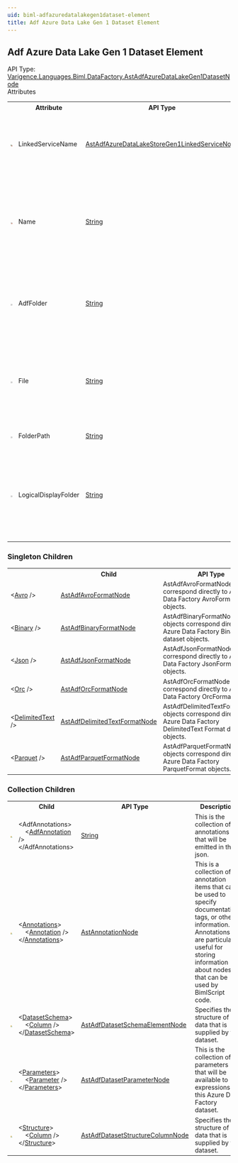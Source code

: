 ```yaml
---
uid: biml-adfazuredatalakegen1dataset-element
title: Adf Azure Data Lake Gen 1 Dataset Element
---
```

## Adf Azure Data Lake Gen 1 Dataset Element

<div class="AssemblyInfoGroup"><div class="CrossReferenceGroup"><div class="CrossReferenceHeader">API Type:</div><div class="CrossReferenceValue"><a href="../api-reference/Varigence.Languages.Biml.DataFactory.AstAdfAzureDataLakeGen1DatasetNode.html">Varigence.Languages.Biml.DataFactory.AstAdfAzureDataLakeGen1DatasetNode</a></div></div></div><div class="AttributeGroup"><div class="AttributeGroupHeader">Attributes</div><table id="AttributeList" class="AttributeList"><tbody><tr><th class="AttributeIconColumnHeader">&nbsp;</th><th class="AttributeNameColumnHeader">Attribute</th><th class="AttributeTypeColumnHeader">API Type</th><th class="AttributeDefaultColumnHeader">Default</th><th class="AttributeSummaryColumnHeader">Description</th></tr><tr class="ad0"><td align="center" class="AttributeIcon"><img title="Required reference to an existing definiton." src="attributeRequiredReference.png"></td><td class="AttributeName">LinkedServiceName</td><td class="AttributeType"><a href="../api-reference/Varigence.Languages.Biml.DataFactory.AstAdfAzureDataLakeStoreGen1LinkedServiceNode.html">AstAdfAzureDataLakeStoreGen1LinkedServiceNode</a></td><td class="AttributeDefault">&nbsp;</td><td class="AttributeSummary"><div class ="SummaryItem">Specifies a reference to the Azure Data Lake linked service that will supply the data.</div></td></tr><tr class="ad1"><td align="center" class="AttributeIcon"><img title="Required Property" src="attributeRequired.png"></td><td class="AttributeName">Name</td><td class="AttributeType"><a href="https://msdn.microsoft.com/en-us/library/System.String.aspx">String</a></td><td class="AttributeDefault">&nbsp;</td><td class="AttributeSummary"><div class ="SummaryItem">Specifies the name of the object.  This name can be used to reference this object from anywhere else in the program.</div></td></tr><tr class="ad0"><td align="center" class="AttributeIcon"><img title="" src="attribute.png"></td><td class="AttributeName">AdfFolder</td><td class="AttributeType"><a href="https://msdn.microsoft.com/en-us/library/System.String.aspx">String</a></td><td class="AttributeDefault">&nbsp;</td><td class="AttributeSummary"><div class ="SummaryItem">Specifies the name of the folder within the ADF file structure that this asset resides.</div></td></tr><tr class="ad1"><td align="center" class="AttributeIcon"><img title="" src="attribute.png"></td><td class="AttributeName">File</td><td class="AttributeType"><a href="https://msdn.microsoft.com/en-us/library/System.String.aspx">String</a></td><td class="AttributeDefault">&nbsp;</td><td class="AttributeSummary"><div class ="SummaryItem">Specifies the target Azure blob file name. If not supplied, all blobs in the specified FolderPath will be used.</div></td></tr><tr class="ad0"><td align="center" class="AttributeIcon"><img title="" src="attribute.png"></td><td class="AttributeName">FolderPath</td><td class="AttributeType"><a href="https://msdn.microsoft.com/en-us/library/System.String.aspx">String</a></td><td class="AttributeDefault">&nbsp;</td><td class="AttributeSummary"><div class ="SummaryItem">Specifies the path to the folder.</div></td></tr><tr class="ad1"><td align="center" class="AttributeIcon"><img title="" src="attribute.png"></td><td class="AttributeName">LogicalDisplayFolder</td><td class="AttributeType"><a href="https://msdn.microsoft.com/en-us/library/System.String.aspx">String</a></td><td class="AttributeDefault">&nbsp;</td><td class="AttributeSummary"><div class ="SummaryItem">Specifies a path that should be used for organizing the tree display of this object in the Logical View in BimlStudio.</div></td></tr></tbody></table></div><div class="ChildGroup">

### Singleton Children

<table id="ChildList" class="ChildList"><tbody><tr><th class="ChildIconColumnHeader">&nbsp;</th><th class="ChildNameColumnHeader">Child</th><th class="ChildTypeColumnHeader">API Type</th><th class="ChildSummaryColumnHeader">Description</th></tr><tr class="cd0"><td class="ChildName"><span class="punc">&lt;</span><a href=../api-reference/Varigence.Languages.Biml.DataFactory.AstAdfAvroFormatNode.html">Avro</a><span class="punc"> /&gt;</span></td><td class="ChildType"><a href="../api-reference/Varigence.Languages.Biml.DataFactory.AstAdfAvroFormatNode.html">AstAdfAvroFormatNode</a></td><td class="ChildSummary">AstAdfAvroFormatNode objects correspond directly to Azure Data Factory AvroFormat objects.</td></tr><tr class="cd1"><td class="ChildName"><span class="punc">&lt;</span><a href=../api-reference/Varigence.Languages.Biml.DataFactory.AstAdfBinaryFormatNode.html">Binary</a><span class="punc"> /&gt;</span></td><td class="ChildType"><a href="../api-reference/Varigence.Languages.Biml.DataFactory.AstAdfBinaryFormatNode.html">AstAdfBinaryFormatNode</a></td><td class="ChildSummary">AstAdfBinaryFormatNode objects correspond directly to Azure Data Factory Binary dataset objects.</td></tr><tr class="cd0"><td class="ChildName"><span class="punc">&lt;</span><a href=../api-reference/Varigence.Languages.Biml.DataFactory.AstAdfJsonFormatNode.html">Json</a><span class="punc"> /&gt;</span></td><td class="ChildType"><a href="../api-reference/Varigence.Languages.Biml.DataFactory.AstAdfJsonFormatNode.html">AstAdfJsonFormatNode</a></td><td class="ChildSummary">AstAdfJsonFormatNode objects correspond directly to Azure Data Factory JsonFormat objects.</td></tr><tr class="cd1"><td class="ChildName"><span class="punc">&lt;</span><a href=../api-reference/Varigence.Languages.Biml.DataFactory.AstAdfOrcFormatNode.html">Orc</a><span class="punc"> /&gt;</span></td><td class="ChildType"><a href="../api-reference/Varigence.Languages.Biml.DataFactory.AstAdfOrcFormatNode.html">AstAdfOrcFormatNode</a></td><td class="ChildSummary">AstAdfOrcFormatNode objects correspond directly to Azure Data Factory OrcFormat objects.</td></tr><tr class="cd0"><td class="ChildName"><span class="punc">&lt;</span><a href=../api-reference/Varigence.Languages.Biml.DataFactory.AstAdfDelimitedTextFormatNode.html">DelimitedText</a><span class="punc"> /&gt;</span></td><td class="ChildType"><a href="../api-reference/Varigence.Languages.Biml.DataFactory.AstAdfDelimitedTextFormatNode.html">AstAdfDelimitedTextFormatNode</a></td><td class="ChildSummary">AstAdfDelimitedTextFormatNode objects correspond directly to Azure Data Factory DelimitedText Format dataset objects.</td></tr><tr class="cd1"><td class="ChildName"><span class="punc">&lt;</span><a href=../api-reference/Varigence.Languages.Biml.DataFactory.AstAdfParquetFormatNode.html">Parquet</a><span class="punc"> /&gt;</span></td><td class="ChildType"><a href="../api-reference/Varigence.Languages.Biml.DataFactory.AstAdfParquetFormatNode.html">AstAdfParquetFormatNode</a></td><td class="ChildSummary">AstAdfParquetFormatNode objects correspond directly to Azure Data Factory ParquetFormat objects.</td></tr></tbody></table>
</div>
<div class="ChildGroup">

### Collection Children

<table id="ChildList" class="ChildList"><tbody><tr><th class="ChildIconColumnHeader">&nbsp;</th><th class="ChildNameColumnHeader">Child</th><th class="ChildTypeColumnHeader">API Type</th><th class="ChildSummaryColumnHeader">Description</th></tr><tr class="cd0"><td align="center" class="ChildIcon"><img title="" src="collectionChild.png"><div class="RequiredIcon" title="Required Child"></div><td class="ChildName"><span class="punc">&lt;</span>AdfAnnotations<span class="punc">&gt;</span><br />&nbsp;&nbsp;&nbsp;&nbsp;<span class="punc">&lt;</span><a href=https://msdn.microsoft.com/en-us/library/System.String.aspx">AdfAnnotation</a> <span class="punc">/&gt;</span><br /><span class="punc">&lt;/</span>AdfAnnotations<span class="punc">&gt;</span></td><td class="ChildType"><a href="https://msdn.microsoft.com/en-us/library/System.String.aspx">String</a></td><td class="ChildSummary"><div class ="SummaryItem">This is the collection of annotations that will be emitted in the json.</div></td></tr><tr class="cd1"><td align="center" class="ChildIcon"><img title="" src="collectionChild.png"><div class="RequiredIcon" title="Required Child"></div><td class="ChildName"><span class="punc">&lt;</span><a href=Varigence.Languages.Biml.AstNode_Annotations.html">Annotations</a><span class="punc">&gt;</span><br />&nbsp;&nbsp;&nbsp;&nbsp;<span class="punc">&lt;</span><a href=Varigence.Languages.Biml.AstAnnotationNode.html">Annotation</a> <span class="punc">/&gt;</span><br /><span class="punc">&lt;/</span><a href=Varigence.Languages.Biml.AstNode_Annotations.html">Annotations</a><span class="punc">&gt;</span></td><td class="ChildType"><a href="../api-reference/Varigence.Languages.Biml.AstAnnotationNode.html">AstAnnotationNode</a></td><td class="ChildSummary"><div class ="SummaryItem">This is a collection of annotation items that can be used to specify documentation, tags, or other information.  Annotations are particularly useful for storing information about nodes that can be used by BimlScript code.</div></td></tr><tr class="cd0"><td align="center" class="ChildIcon"><img title="" src="collectionChild.png"><div class="RequiredIcon" title="Required Child"></div><td class="ChildName"><span class="punc">&lt;</span><a href=Varigence.Languages.Biml.DataFactory.AstAdfDatasetBaseNode_DatasetSchema.html">DatasetSchema</a><span class="punc">&gt;</span><br />&nbsp;&nbsp;&nbsp;&nbsp;<span class="punc">&lt;</span><a href=Varigence.Languages.Biml.DataFactory.AstAdfDatasetSchemaElementNode.html">Column</a> <span class="punc">/&gt;</span><br /><span class="punc">&lt;/</span><a href=Varigence.Languages.Biml.DataFactory.AstAdfDatasetBaseNode_DatasetSchema.html">DatasetSchema</a><span class="punc">&gt;</span></td><td class="ChildType"><a href="../api-reference/Varigence.Languages.Biml.DataFactory.AstAdfDatasetSchemaElementNode.html">AstAdfDatasetSchemaElementNode</a></td><td class="ChildSummary"><div class ="SummaryItem">Specifies the structure of the data that is supplied by the dataset.</div></td></tr><tr class="cd1"><td align="center" class="ChildIcon"><img title="" src="collectionChild.png"><div class="RequiredIcon" title="Required Child"></div><td class="ChildName"><span class="punc">&lt;</span><a href=Varigence.Languages.Biml.DataFactory.AstAdfDatasetBaseNode_Parameters.html">Parameters</a><span class="punc">&gt;</span><br />&nbsp;&nbsp;&nbsp;&nbsp;<span class="punc">&lt;</span><a href=Varigence.Languages.Biml.DataFactory.AstAdfDatasetParameterNode.html">Parameter</a> <span class="punc">/&gt;</span><br /><span class="punc">&lt;/</span><a href=Varigence.Languages.Biml.DataFactory.AstAdfDatasetBaseNode_Parameters.html">Parameters</a><span class="punc">&gt;</span></td><td class="ChildType"><a href="../api-reference/Varigence.Languages.Biml.DataFactory.AstAdfDatasetParameterNode.html">AstAdfDatasetParameterNode</a></td><td class="ChildSummary"><div class ="SummaryItem">This is the collection of parameters that will be available to expressions in this Azure Data Factory dataset.</div></td></tr><tr class="cd0"><td align="center" class="ChildIcon"><img title="" src="collectionChild.png"><div class="RequiredIcon" title="Required Child"></div><td class="ChildName"><span class="punc">&lt;</span><a href=Varigence.Languages.Biml.DataFactory.AstAdfDatasetBaseNode_Structure.html">Structure</a><span class="punc">&gt;</span><br />&nbsp;&nbsp;&nbsp;&nbsp;<span class="punc">&lt;</span><a href=Varigence.Languages.Biml.DataFactory.AstAdfDatasetStructureColumnNode.html">Column</a> <span class="punc">/&gt;</span><br /><span class="punc">&lt;/</span><a href=Varigence.Languages.Biml.DataFactory.AstAdfDatasetBaseNode_Structure.html">Structure</a><span class="punc">&gt;</span></td><td class="ChildType"><a href="../api-reference/Varigence.Languages.Biml.DataFactory.AstAdfDatasetStructureColumnNode.html">AstAdfDatasetStructureColumnNode</a></td><td class="ChildSummary"><div class ="SummaryItem">Specifies the structure of the data that is supplied by the dataset.</div></td></tr></tbody></table>
</div>
